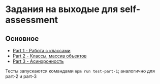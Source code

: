 # Задания на выходые для self-assessment

## Основное

- [Part 1 - Работа с классами](part-1/)
- [Part 2 - Классы, массив объектов](part-2/)
- [Part 3 - Асинхронность](part-3/)

Тесты запускаются командами `npm run test-part-1`; аналогично для part-2 и part-3
